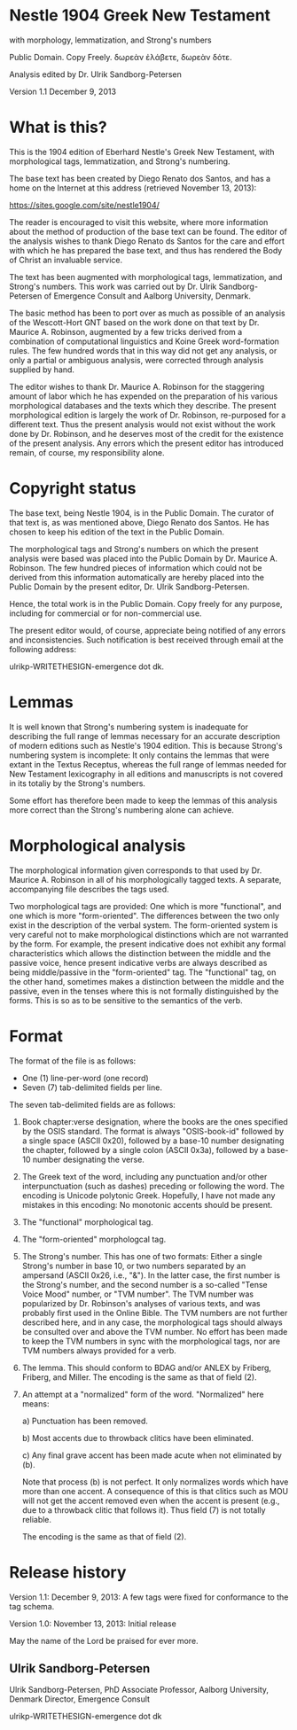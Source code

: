 Nestle 1904 Greek New Testament 
===============================

with morphology, lemmatization, and Strong's numbers
		     
Public Domain. Copy Freely. δωρεὰν ἐλάβετε, δωρεὰν δότε.

Analysis edited by Dr. Ulrik Sandborg-Petersen

Version 1.1
December 9, 2013



What is this?
=============

This is the 1904 edition of Eberhard Nestle's Greek New Testament,
with morphological tags, lemmatization, and Strong's numbering.

The base text has been created by Diego Renato dos Santos, and has a
home on the Internet at this address (retrieved November 13, 2013):

https://sites.google.com/site/nestle1904/

The reader is encouraged to visit this website, where more information
about the method of production of the base text can be found.  The
editor of the analysis wishes to thank Diego Renato ds Santos for the
care and effort with which he has prepared the base text, and thus has
rendered the Body of Christ an invaluable service.

The text has been augmented with morphological tags, lemmatization,
and Strong's numbers.  This work was carried out by Dr. Ulrik
Sandborg-Petersen of Emergence Consult and Aalborg University,
Denmark.

The basic method has been to port over as much as possible of an
analysis of the Wescott-Hort GNT based on the work done on that text
by Dr. Maurice A. Robinson, augmented by a few tricks derived from a
combination of computational linguistics and Koine Greek
word-formation rules.  The few hundred words that in this way did not
get any analysis, or only a partial or ambiguous analysis, were
corrected through analysis supplied by hand.

The editor wishes to thank Dr. Maurice A. Robinson for the staggering
amount of labor which he has expended on the preparation of his
various morphological databases and the texts which they describe. The
present morphological edition is largely the work of Dr. Robinson,
re-purposed for a different text. Thus the present analysis would not
exist without the work done by Dr. Robinson, and he deserves most of
the credit for the existence of the present analysis.  Any errors
which the present editor has introduced remain, of course, my
responsibility alone.


Copyright status
================

The base text, being Nestle 1904, is in the Public Domain.  The
curator of that text is, as was mentioned above, Diego Renato dos
Santos.  He has chosen to keep his edition of the text in the Public
Domain.

The morphological tags and Strong's numbers on which the present
analysis were based was placed into the Public Domain by Dr. Maurice
A. Robinson.  The few hundred pieces of information which could not be
derived from this information automatically are hereby placed into the
Public Domain by the present editor, Dr. Ulrik Sandborg-Petersen.

Hence, the total work is in the Public Domain. Copy freely for any
purpose, including for commercial or for non-commercial use.

The present editor would, of course, appreciate being notified of any
errors and inconsistencies.  Such notification is best received
through email at the following address:

ulrikp-WRITETHESIGN-emergence dot dk.


Lemmas
======

It is well known that Strong's numbering system is inadequate for
describing the full range of lemmas necessary for an accurate
description of modern editions such as Nestle's 1904 edition.  This is
because Strong's numbering system is incomplete: It only contains the
lemmas that were extant in the Textus Receptus, whereas the full range
of lemmas needed for New Testament lexicography in all editions and
manuscripts is not covered in its totaliy by the Strong's
numbers. 

Some effort has therefore been made to keep the lemmas of this
analysis more correct than the Strong's numbering alone can achieve.


Morphological analysis
======================

The morphological information given corresponds to that used by
Dr. Maurice A. Robinson in all of his morphologically tagged texts.  A
separate, accompanying file describes the tags used.

Two morphological tags are provided: One which is more "functional",
and one which is more "form-oriented".  The differences between the
two only exist in the description of the verbal system.  The
form-oriented system is very careful not to make morphological
distinctions which are not warranted by the form.  For example, the
present indicative does not exhibit any formal characteristics which
allows the distinction between the middle and the passive voice, hence
present indicative verbs are always described as being middle/passive
in the "form-oriented" tag.  The "functional" tag, on the other hand,
sometimes makes a distinction between the middle and the passive, even
in the tenses where this is not formally distinguished by the forms.
This is so as to be sensitive to the semantics of the verb.


Format
======

The format of the file is as follows:

- One (1) line-per-word (one record)
- Seven (7) tab-delimited fields per line.

The seven tab-delimited fields are as follows:

1) Book chapter:verse designation, where the books are the ones
   specified by the OSIS standard.  The format is always
   "OSIS-book-id" followed by a single space (ASCII 0x20), followed by
   a base-10 number designating the chapter, followed by a single
   colon (ASCII 0x3a), followed by a base-10 number designating the
   verse.

2) The Greek text of the word, including any punctuation and/or other
   interpunctuation (such as dashes) preceding or following the word.
   The encoding is Unicode polytonic Greek.  Hopefully, I have not
   made any mistakes in this encoding: No monotonic accents should be
   present.

3) The "functional" morphological tag.

4) The "form-oriented" morphologcal tag.

5) The Strong's number. This has one of two formats: Either a single
   Strong's number in base 10, or two numbers separated by an
   ampersand (ASCII 0x26, i.e., "&"). In the latter case, the first
   number is the Strong's number, and the second number is a so-called
   "Tense Voice Mood" number, or "TVM number".  The TVM number was
   popularized by Dr. Robinson's analyses of various texts, and was
   probably first used in the Online Bible.  The TVM numbers are not
   further described here, and in any case, the morphological tags
   should always be consulted over and above the TVM number.  No
   effort has been made to keep the TVM numbers in sync with the
   morphological tags, nor are TVM numbers always provided for a verb.

6) The lemma.  This should conform to BDAG and/or ANLEX by Friberg,
   Friberg, and Miller.  The encoding is the same as that of field
   (2).

7) An attempt at a "normalized" form of the word.  "Normalized" here
   means:

   a) Punctuation has been removed.

   b) Most accents due to throwback clitics have been eliminated.

   c) Any final grave accent has been made acute when not eliminated
   by (b).

   Note that process (b) is not perfect. It only normalizes words
   which have more than one accent.  A consequence of this is that
   clitics such as MOU will not get the accent removed even when the
   accent is present (e.g., due to a throwback clitic that follows
   it).  Thus field (7) is not totally reliable.

   The encoding is the same as that of field (2).


Release history
===============

Version 1.1:  December 9, 2013: A few tags were fixed for conformance
              to the tag schema.

Version 1.0:  November 13, 2013: Initial release


May the name of the Lord be praised for ever more.


Ulrik Sandborg-Petersen
--
Ulrik Sandborg-Petersen, PhD
Associate Professor, Aalborg University, Denmark
Director, Emergence Consult

ulrikp-WRITETHESIGN-emergence dot dk

